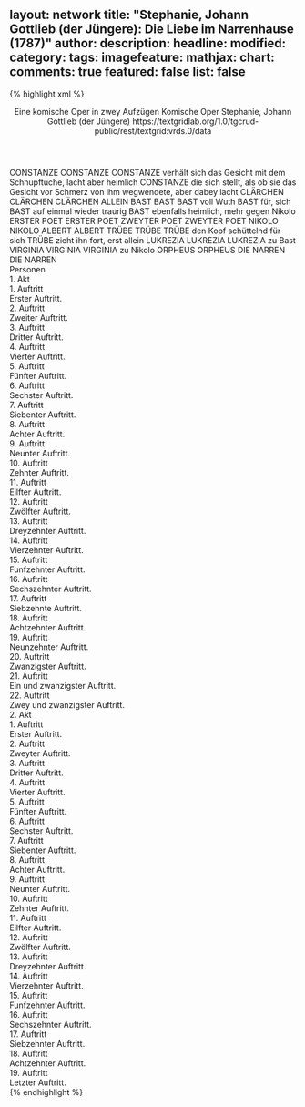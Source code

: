 layout: network
title: "Stephanie, Johann Gottlieb (der Jüngere): Die Liebe im Narrenhause (1787)"
author:
description:
headline:
modified:
category:
tags:
imagefeature:
mathjax:
chart:
comments: true
featured: false
list: false
---
{% highlight xml %}
<?xml-model href="https://raw.githubusercontent.com/DLiNa/project/master/rules/lina.rnc"?><?xml-model href="https://raw.githubusercontent.com/DLiNa/project/master/rules/lina.sch"?>
<play xmlns="http://lina.digital">
  <header>
    <title>Die Liebe im Narrenhause</title>
    <subtitle>Eine komische Oper in zwey Aufzügen</subtitle>
    <genretitle>Komische Oper</genretitle>
    <author>Stephanie, Johann Gottlieb (der Jüngere)</author>
    <date type="print"/>
    <date type="premiere" when="1787"/>
    <date type="written"/>
    <source>https://textgridlab.org/1.0/tgcrud-public/rest/textgrid:vrds.0/data</source>
  </header>
  <personae>
    <character>
      <name>CONSTANZE</name>
      <alias xml:id="constanze">
        <name>CONSTANZE</name>
      </alias>
      <alias xml:id="constanze_verhält_sich_das_gesicht_mit_dem_schnupftuche_lacht_aber_heimlich">
        <name>CONSTANZE verhält sich das Gesicht mit dem Schnupftuche, lacht aber heimlich</name>
      </alias>
      <alias xml:id="constanze_die_sich_stellt_als_ob_sie_das_gesicht_vor_schmerz_von_ihm_wegwendete_aber_dabey_lacht">
        <name>CONSTANZE die sich stellt, als ob sie das Gesicht vor Schmerz von ihm wegwendete, aber dabey lacht</name>
      </alias>
    </character>
    <character>
      <name>CLÄRCHEN</name>
      <alias xml:id="clärchen">
        <name>CLÄRCHEN</name>
      </alias>
      <alias xml:id="clärchen_allein">
        <name>CLÄRCHEN ALLEIN</name>
      </alias>
    </character>
    <character>
      <name>BAST</name>
      <alias xml:id="bast">
        <name>BAST</name>
      </alias>
      <alias xml:id="bast_voll_wuth">
        <name>BAST voll Wuth</name>
      </alias>
      <alias xml:id="bast_für_sich">
        <name>BAST für, sich</name>
      </alias>
      <alias xml:id="bast_auf_einmal_wieder_traurig">
        <name>BAST auf einmal wieder traurig</name>
      </alias>
      <alias xml:id="bast_ebenfalls_heimlich_mehr_gegen_nikolo">
        <name>BAST ebenfalls heimlich, mehr gegen Nikolo</name>
      </alias>
    </character>
    <character>
      <name>ERSTER POET</name>
      <alias xml:id="erster_poet">
        <name>ERSTER POET</name>
      </alias>
    </character>
    <character>
      <name>ZWEYTER POET</name>
      <alias xml:id="zweyter_poet">
        <name>ZWEYTER POET</name>
      </alias>
    </character>
    <character>
      <name>NIKOLO</name>
      <alias xml:id="nikolo">
        <name>NIKOLO</name>
      </alias>
    </character>
    <character>
      <name>ALBERT</name>
      <alias xml:id="albert">
        <name>ALBERT</name>
      </alias>
    </character>
    <character>
      <name>TRÜBE</name>
      <alias xml:id="trübe">
        <name>TRÜBE</name>
      </alias>
      <alias xml:id="trübe_den_kopf_schüttelnd_für_sich">
        <name>TRÜBE den Kopf schüttelnd für sich</name>
      </alias>
      <alias xml:id="trübe_zieht_ihn_fort_erst_allein">
        <name>TRÜBE zieht ihn fort, erst allein</name>
      </alias>
    </character>
    <character>
      <name>LUKREZIA</name>
      <alias xml:id="lukrezia">
        <name>LUKREZIA</name>
      </alias>
      <alias xml:id="lukrezia_zu_bast">
        <name>LUKREZIA zu Bast</name>
      </alias>
    </character>
    <character>
      <name>VIRGINIA</name>
      <alias xml:id="virginia">
        <name>VIRGINIA</name>
      </alias>
      <alias xml:id="virginia_zu_nikolo">
        <name>VIRGINIA zu Nikolo</name>
      </alias>
    </character>
    <character>
      <name>ORPHEUS</name>
      <alias xml:id="orpheus">
        <name>ORPHEUS</name>
      </alias>
    </character>
    <character>
      <name>DIE NARREN</name>
      <alias xml:id="die_narren">
        <name>DIE NARREN</name>
      </alias>
    </character>
  </personae>
  <text>
    <div>
      <head>Personen</head>
    </div>
    <div>
      <head>1. Akt</head>
      <div>
        <head>1. Auftritt</head>
        <div>
          <head>Erster Auftritt.</head>
          <sp who="#constanze">
            <amount n="6" unit="speech_acts"/>
            <amount n="114" unit="words"/>
            <amount n="11" unit="lines"/>
            <amount n="628" unit="chars"/>
          </sp>
          <sp who="#clärchen">
            <amount n="7" unit="speech_acts"/>
            <amount n="163" unit="words"/>
            <amount n="9" unit="lines"/>
            <amount n="933" unit="chars"/>
          </sp>
          <sp who="#clärchen #constanze">
            <amount n="1" unit="speech_acts"/>
            <amount n="23" unit="words"/>
            <amount n="3" unit="lines"/>
            <amount n="147" unit="chars"/>
          </sp>
          <sp who="#bast">
            <amount n="7" unit="speech_acts"/>
            <amount n="172" unit="words"/>
            <amount n="8" unit="lines"/>
            <amount n="928" unit="chars"/>
          </sp>
          <sp who="#bast_für_sich">
            <amount n="1" unit="speech_acts"/>
            <amount n="26" unit="words"/>
            <amount n="3" unit="lines"/>
            <amount n="138" unit="chars"/>
          </sp>
        </div>
      </div>
      <div>
        <head>2. Auftritt</head>
        <div>
          <head>Zweiter Auftritt.</head>
          <sp who="#erster_poet">
            <amount n="10" unit="speech_acts"/>
            <amount n="281" unit="words"/>
            <amount n="16" unit="lines"/>
            <amount n="1598" unit="chars"/>
          </sp>
          <sp who="#bast">
            <amount n="8" unit="speech_acts"/>
            <amount n="74" unit="words"/>
            <amount n="12" unit="lines"/>
            <amount n="380" unit="chars"/>
          </sp>
          <sp who="#constanze">
            <amount n="2" unit="speech_acts"/>
            <amount n="8" unit="words"/>
            <amount n="1" unit="lines"/>
            <amount n="48" unit="chars"/>
          </sp>
          <sp who="#zweyter_poet">
            <amount n="9" unit="speech_acts"/>
            <amount n="365" unit="words"/>
            <amount n="13" unit="lines"/>
            <amount n="2151" unit="chars"/>
          </sp>
          <sp who="#clärchen #constanze">
            <amount n="3" unit="speech_acts"/>
            <amount n="14" unit="words"/>
            <amount n="3" unit="lines"/>
            <amount n="69" unit="chars"/>
          </sp>
          <sp who="#constanze #clärchen">
            <amount n="3" unit="speech_acts"/>
            <amount n="33" unit="words"/>
            <amount n="6" unit="lines"/>
            <amount n="183" unit="chars"/>
          </sp>
        </div>
      </div>
      <div>
        <head>3. Auftritt</head>
        <div>
          <head>Dritter Auftritt.</head>
          <sp who="#constanze">
            <amount n="6" unit="speech_acts"/>
            <amount n="165" unit="words"/>
            <amount n="20" unit="lines"/>
            <amount n="865" unit="chars"/>
          </sp>
          <sp who="#clärchen">
            <amount n="5" unit="speech_acts"/>
            <amount n="247" unit="words"/>
            <amount n="1385" unit="chars"/>
          </sp>
        </div>
      </div>
      <div>
        <head>4. Auftritt</head>
        <div>
          <head>Vierter Auftritt.</head>
          <sp who="#clärchen_allein">
            <amount n="1" unit="speech_acts"/>
            <amount n="197" unit="words"/>
            <amount n="1073" unit="chars"/>
          </sp>
        </div>
      </div>
      <div>
        <head>5. Auftritt</head>
        <div>
          <head>Fünfter Auftritt.</head>
          <sp who="#nikolo">
            <amount n="8" unit="speech_acts"/>
            <amount n="365" unit="words"/>
            <amount n="4" unit="lines"/>
            <amount n="1898" unit="chars"/>
          </sp>
          <sp who="#clärchen">
            <amount n="7" unit="speech_acts"/>
            <amount n="89" unit="words"/>
            <amount n="5" unit="lines"/>
            <amount n="427" unit="chars"/>
          </sp>
        </div>
      </div>
      <div>
        <head>6. Auftritt</head>
        <div>
          <head>Sechster Auftritt.</head>
          <sp who="#albert">
            <amount n="7" unit="speech_acts"/>
            <amount n="89" unit="words"/>
            <amount n="5" unit="lines"/>
            <amount n="444" unit="chars"/>
          </sp>
          <sp who="#clärchen">
            <amount n="6" unit="speech_acts"/>
            <amount n="163" unit="words"/>
            <amount n="2" unit="lines"/>
            <amount n="897" unit="chars"/>
          </sp>
        </div>
      </div>
      <div>
        <head>7. Auftritt</head>
        <div>
          <head>Siebenter Auftritt.</head>
          <sp who="#clärchen">
            <amount n="7" unit="speech_acts"/>
            <amount n="106" unit="words"/>
            <amount n="4" unit="lines"/>
            <amount n="571" unit="chars"/>
          </sp>
          <sp who="#nikolo">
            <amount n="6" unit="speech_acts"/>
            <amount n="85" unit="words"/>
            <amount n="5" unit="lines"/>
            <amount n="466" unit="chars"/>
          </sp>
        </div>
      </div>
      <div>
        <head>8. Auftritt</head>
        <div>
          <head>Achter Auftritt.</head>
          <sp who="#bast">
            <amount n="14" unit="speech_acts"/>
            <amount n="179" unit="words"/>
            <amount n="15" unit="lines"/>
            <amount n="950" unit="chars"/>
          </sp>
          <sp who="#trübe">
            <amount n="14" unit="speech_acts"/>
            <amount n="237" unit="words"/>
            <amount n="21" unit="lines"/>
            <amount n="1252" unit="chars"/>
          </sp>
          <sp who="#clärchen">
            <amount n="1" unit="speech_acts"/>
            <amount n="10" unit="words"/>
            <amount n="1" unit="lines"/>
            <amount n="56" unit="chars"/>
          </sp>
          <sp who="#nikolo">
            <amount n="1" unit="speech_acts"/>
            <amount n="30" unit="words"/>
            <amount n="170" unit="chars"/>
          </sp>
          <sp who="#trübe #bast">
            <amount n="1" unit="speech_acts"/>
            <amount n="14" unit="words"/>
            <amount n="3" unit="lines"/>
            <amount n="88" unit="chars"/>
          </sp>
          <sp who="#bast #trübe">
            <amount n="1" unit="speech_acts"/>
            <amount n="28" unit="words"/>
            <amount n="6" unit="lines"/>
            <amount n="141" unit="chars"/>
          </sp>
          <sp who="#bast_auf_einmal_wieder_traurig">
            <amount n="1" unit="speech_acts"/>
            <amount n="13" unit="words"/>
            <amount n="2" unit="lines"/>
            <amount n="65" unit="chars"/>
          </sp>
        </div>
      </div>
      <div>
        <head>9. Auftritt</head>
        <div>
          <head>Neunter Auftritt.</head>
          <sp who="#constanze">
            <amount n="12" unit="speech_acts"/>
            <amount n="363" unit="words"/>
            <amount n="12" unit="lines"/>
            <amount n="1946" unit="chars"/>
          </sp>
          <sp who="#trübe">
            <amount n="6" unit="speech_acts"/>
            <amount n="128" unit="words"/>
            <amount n="3" unit="lines"/>
            <amount n="709" unit="chars"/>
          </sp>
          <sp who="#bast">
            <amount n="10" unit="speech_acts"/>
            <amount n="211" unit="words"/>
            <amount n="6" unit="lines"/>
            <amount n="1097" unit="chars"/>
          </sp>
        </div>
      </div>
      <div>
        <head>10. Auftritt</head>
        <div>
          <head>Zehnter Auftritt.</head>
          <sp who="#bast">
            <amount n="3" unit="speech_acts"/>
            <amount n="119" unit="words"/>
            <amount n="1" unit="lines"/>
            <amount n="630" unit="chars"/>
          </sp>
          <sp who="#trübe">
            <amount n="3" unit="speech_acts"/>
            <amount n="17" unit="words"/>
            <amount n="3" unit="lines"/>
            <amount n="75" unit="chars"/>
          </sp>
        </div>
      </div>
      <div>
        <head>11. Auftritt</head>
        <div>
          <head>Eilfter Auftritt.</head>
          <sp who="#nikolo">
            <amount n="2" unit="speech_acts"/>
            <amount n="27" unit="words"/>
            <amount n="1" unit="lines"/>
            <amount n="144" unit="chars"/>
          </sp>
          <sp who="#bast">
            <amount n="6" unit="speech_acts"/>
            <amount n="213" unit="words"/>
            <amount n="3" unit="lines"/>
            <amount n="1176" unit="chars"/>
          </sp>
          <sp who="#trübe">
            <amount n="4" unit="speech_acts"/>
            <amount n="58" unit="words"/>
            <amount n="3" unit="lines"/>
            <amount n="315" unit="chars"/>
          </sp>
          <sp who="#constanze">
            <amount n="2" unit="speech_acts"/>
            <amount n="13" unit="words"/>
            <amount n="2" unit="lines"/>
            <amount n="63" unit="chars"/>
          </sp>
          <sp who="#lukrezia">
            <amount n="1" unit="speech_acts"/>
            <amount n="118" unit="words"/>
            <amount n="20" unit="lines"/>
            <amount n="626" unit="chars"/>
          </sp>
        </div>
      </div>
      <div>
        <head>12. Auftritt</head>
        <div>
          <head>Zwölfter Auftritt.</head>
          <sp who="#trübe">
            <amount n="2" unit="speech_acts"/>
            <amount n="22" unit="words"/>
            <amount n="2" unit="lines"/>
            <amount n="121" unit="chars"/>
          </sp>
          <sp who="#bast">
            <amount n="4" unit="speech_acts"/>
            <amount n="112" unit="words"/>
            <amount n="2" unit="lines"/>
            <amount n="611" unit="chars"/>
          </sp>
          <sp who="#constanze">
            <amount n="3" unit="speech_acts"/>
            <amount n="15" unit="words"/>
            <amount n="3" unit="lines"/>
            <amount n="75" unit="chars"/>
          </sp>
        </div>
      </div>
      <div>
        <head>13. Auftritt</head>
        <div>
          <head>Dreyzehnter Auftritt.</head>
          <sp who="#albert">
            <amount n="8" unit="speech_acts"/>
            <amount n="92" unit="words"/>
            <amount n="20" unit="lines"/>
            <amount n="537" unit="chars"/>
          </sp>
          <sp who="#lukrezia">
            <amount n="1" unit="speech_acts"/>
            <amount n="19" unit="words"/>
            <amount n="5" unit="lines"/>
            <amount n="120" unit="chars"/>
          </sp>
          <sp who="#albert #virginia #constanze #trübe #bast #nikolo">
            <amount n="3" unit="speech_acts"/>
            <amount n="21" unit="words"/>
            <amount n="5" unit="lines"/>
            <amount n="101" unit="chars"/>
          </sp>
          <sp who="#virginia">
            <amount n="1" unit="speech_acts"/>
            <amount n="22" unit="words"/>
            <amount n="3" unit="lines"/>
            <amount n="115" unit="chars"/>
          </sp>
          <sp who="#lukrezia #virginia">
            <amount n="5" unit="speech_acts"/>
            <amount n="59" unit="words"/>
            <amount n="12" unit="lines"/>
            <amount n="331" unit="chars"/>
          </sp>
          <sp who="#albert #constanze">
            <amount n="1" unit="speech_acts"/>
            <amount n="16" unit="words"/>
            <amount n="3" unit="lines"/>
            <amount n="96" unit="chars"/>
          </sp>
          <sp who="#constanze">
            <amount n="2" unit="speech_acts"/>
            <amount n="26" unit="words"/>
            <amount n="5" unit="lines"/>
            <amount n="150" unit="chars"/>
          </sp>
          <sp who="#trübe #bast">
            <amount n="2" unit="speech_acts"/>
            <amount n="19" unit="words"/>
            <amount n="4" unit="lines"/>
            <amount n="100" unit="chars"/>
          </sp>
          <sp who="#lukrezia #virginia">
            <amount n="1" unit="speech_acts"/>
            <amount n="5" unit="words"/>
            <amount n="1" unit="lines"/>
            <amount n="25" unit="chars"/>
          </sp>
          <sp who="#albert #constanze">
            <amount n="1" unit="speech_acts"/>
            <amount n="16" unit="words"/>
            <amount n="3" unit="lines"/>
            <amount n="79" unit="chars"/>
          </sp>
          <sp who="#lukrezia #virginia">
            <amount n="1" unit="speech_acts"/>
            <amount n="16" unit="words"/>
            <amount n="3" unit="lines"/>
            <amount n="93" unit="chars"/>
          </sp>
          <sp who="#bast #nikolo">
            <amount n="1" unit="speech_acts"/>
            <amount n="5" unit="words"/>
            <amount n="1" unit="lines"/>
            <amount n="28" unit="chars"/>
          </sp>
        </div>
      </div>
      <div>
        <head>14. Auftritt</head>
        <div>
          <head>Vierzehnter Auftritt.</head>
          <sp who="#albert">
            <amount n="3" unit="speech_acts"/>
            <amount n="13" unit="words"/>
            <amount n="3" unit="lines"/>
            <amount n="68" unit="chars"/>
          </sp>
          <sp who="#constanze">
            <amount n="3" unit="speech_acts"/>
            <amount n="33" unit="words"/>
            <amount n="2" unit="lines"/>
            <amount n="193" unit="chars"/>
          </sp>
        </div>
      </div>
      <div>
        <head>15. Auftritt</head>
        <div>
          <head>Funfzehnter Auftritt.</head>
          <sp who="#clärchen">
            <amount n="3" unit="speech_acts"/>
            <amount n="58" unit="words"/>
            <amount n="1" unit="lines"/>
            <amount n="337" unit="chars"/>
          </sp>
          <sp who="#albert">
            <amount n="2" unit="speech_acts"/>
            <amount n="12" unit="words"/>
            <amount n="2" unit="lines"/>
            <amount n="54" unit="chars"/>
          </sp>
        </div>
      </div>
      <div>
        <head>16. Auftritt</head>
        <div>
          <head>Sechszehnter Auftritt.</head>
          <sp who="#clärchen">
            <amount n="6" unit="speech_acts"/>
            <amount n="71" unit="words"/>
            <amount n="5" unit="lines"/>
            <amount n="392" unit="chars"/>
          </sp>
          <sp who="#orpheus">
            <amount n="7" unit="speech_acts"/>
            <amount n="297" unit="words"/>
            <amount n="7" unit="lines"/>
            <amount n="1614" unit="chars"/>
          </sp>
        </div>
      </div>
      <div>
        <head>17. Auftritt</head>
        <div>
          <head>Siebzehnte Auftritt.</head>
          <sp who="#clärchen">
            <amount n="3" unit="speech_acts"/>
            <amount n="88" unit="words"/>
            <amount n="1" unit="lines"/>
            <amount n="506" unit="chars"/>
          </sp>
          <sp who="#constanze">
            <amount n="1" unit="speech_acts"/>
            <amount n="9" unit="words"/>
            <amount n="1" unit="lines"/>
            <amount n="41" unit="chars"/>
          </sp>
          <sp who="#albert">
            <amount n="2" unit="speech_acts"/>
            <amount n="124" unit="words"/>
            <amount n="7" unit="lines"/>
            <amount n="674" unit="chars"/>
          </sp>
          <sp who="#clärchen #constanze">
            <amount n="1" unit="speech_acts"/>
            <amount n="20" unit="words"/>
            <amount n="4" unit="lines"/>
            <amount n="120" unit="chars"/>
          </sp>
        </div>
      </div>
      <div>
        <head>18. Auftritt</head>
        <div>
          <head>Achtzehnter Auftritt.</head>
          <sp who="#bast">
            <amount n="6" unit="speech_acts"/>
            <amount n="79" unit="words"/>
            <amount n="13" unit="lines"/>
            <amount n="408" unit="chars"/>
          </sp>
          <sp who="#constanze">
            <amount n="2" unit="speech_acts"/>
            <amount n="13" unit="words"/>
            <amount n="2" unit="lines"/>
            <amount n="64" unit="chars"/>
          </sp>
          <sp who="#constanze #clärchen">
            <amount n="4" unit="speech_acts"/>
            <amount n="37" unit="words"/>
            <amount n="8" unit="lines"/>
            <amount n="207" unit="chars"/>
          </sp>
          <sp who="#albert">
            <amount n="5" unit="speech_acts"/>
            <amount n="74" unit="words"/>
            <amount n="14" unit="lines"/>
            <amount n="403" unit="chars"/>
          </sp>
          <sp who="#clärchen #constanze">
            <amount n="1" unit="speech_acts"/>
            <amount n="9" unit="words"/>
            <amount n="1" unit="lines"/>
            <amount n="46" unit="chars"/>
          </sp>
          <sp who="#bast_ebenfalls_heimlich_mehr_gegen_nikolo">
            <amount n="1" unit="speech_acts"/>
            <amount n="13" unit="words"/>
            <amount n="2" unit="lines"/>
            <amount n="70" unit="chars"/>
          </sp>
          <sp who="#nikolo">
            <amount n="4" unit="speech_acts"/>
            <amount n="36" unit="words"/>
            <amount n="7" unit="lines"/>
            <amount n="186" unit="chars"/>
          </sp>
          <sp who="#constanze #clärchen #albert">
            <amount n="1" unit="speech_acts"/>
            <amount n="2" unit="words"/>
            <amount n="1" unit="lines"/>
            <amount n="9" unit="chars"/>
          </sp>
          <sp who="#bast #nikolo">
            <amount n="1" unit="speech_acts"/>
            <amount n="22" unit="words"/>
            <amount n="3" unit="lines"/>
            <amount n="105" unit="chars"/>
          </sp>
        </div>
      </div>
      <div>
        <head>19. Auftritt</head>
        <div>
          <head>Neunzehnter Auftritt.</head>
          <sp who="#trübe">
            <amount n="3" unit="speech_acts"/>
            <amount n="26" unit="words"/>
            <amount n="5" unit="lines"/>
            <amount n="129" unit="chars"/>
          </sp>
          <sp who="#bast">
            <amount n="3" unit="speech_acts"/>
            <amount n="18" unit="words"/>
            <amount n="4" unit="lines"/>
            <amount n="98" unit="chars"/>
          </sp>
          <sp who="#constanze">
            <amount n="3" unit="speech_acts"/>
            <amount n="33" unit="words"/>
            <amount n="6" unit="lines"/>
            <amount n="163" unit="chars"/>
          </sp>
          <sp who="#bast #trübe">
            <amount n="1" unit="speech_acts"/>
            <amount n="22" unit="words"/>
            <amount n="4" unit="lines"/>
            <amount n="117" unit="chars"/>
          </sp>
          <sp who="#constanze #clärchen">
            <amount n="2" unit="speech_acts"/>
            <amount n="39" unit="words"/>
            <amount n="6" unit="lines"/>
            <amount n="196" unit="chars"/>
          </sp>
          <sp who="#constanze_verhält_sich_das_gesicht_mit_dem_schnupftuche_lacht_aber_heimlich">
            <amount n="1" unit="speech_acts"/>
            <amount n="10" unit="words"/>
            <amount n="2" unit="lines"/>
            <amount n="56" unit="chars"/>
          </sp>
          <sp who="#clärchen">
            <amount n="4" unit="speech_acts"/>
            <amount n="74" unit="words"/>
            <amount n="14" unit="lines"/>
            <amount n="381" unit="chars"/>
          </sp>
          <sp who="#trübe_zieht_ihn_fort_erst_allein">
            <amount n="1" unit="speech_acts"/>
            <amount n="6" unit="words"/>
            <amount n="1" unit="lines"/>
            <amount n="28" unit="chars"/>
          </sp>
          <sp who="#constanze_die_sich_stellt_als_ob_sie_das_gesicht_vor_schmerz_von_ihm_wegwendete_aber_dabey_lacht">
            <amount n="1" unit="speech_acts"/>
            <amount n="4" unit="words"/>
            <amount n="1" unit="lines"/>
            <amount n="13" unit="chars"/>
          </sp>
          <sp who="#clärchen #constanze">
            <amount n="1" unit="speech_acts"/>
            <amount n="20" unit="words"/>
            <amount n="3" unit="lines"/>
            <amount n="89" unit="chars"/>
          </sp>
        </div>
      </div>
      <div>
        <head>20. Auftritt</head>
        <div>
          <head>Zwanzigster Auftritt.</head>
          <sp who="#erster_poet">
            <amount n="1" unit="speech_acts"/>
            <amount n="15" unit="words"/>
            <amount n="3" unit="lines"/>
            <amount n="68" unit="chars"/>
          </sp>
          <sp who="#clärchen">
            <amount n="8" unit="speech_acts"/>
            <amount n="86" unit="words"/>
            <amount n="17" unit="lines"/>
            <amount n="430" unit="chars"/>
          </sp>
          <sp who="#zweyter_poet">
            <amount n="1" unit="speech_acts"/>
            <amount n="14" unit="words"/>
            <amount n="3" unit="lines"/>
            <amount n="77" unit="chars"/>
          </sp>
          <sp who="#erster_poet #zweyter_poet">
            <amount n="1" unit="speech_acts"/>
            <amount n="15" unit="words"/>
            <amount n="3" unit="lines"/>
            <amount n="73" unit="chars"/>
          </sp>
          <sp who="#lukrezia #virginia">
            <amount n="1" unit="speech_acts"/>
            <amount n="13" unit="words"/>
            <amount n="3" unit="lines"/>
            <amount n="74" unit="chars"/>
          </sp>
          <sp who="#erster_poet #zweyter_poet">
            <amount n="1" unit="speech_acts"/>
            <amount n="9" unit="words"/>
            <amount n="2" unit="lines"/>
            <amount n="50" unit="chars"/>
          </sp>
          <sp who="#virginia #lukrezia">
            <amount n="3" unit="speech_acts"/>
            <amount n="24" unit="words"/>
            <amount n="5" unit="lines"/>
            <amount n="120" unit="chars"/>
          </sp>
          <sp who="#orpheus">
            <amount n="4" unit="speech_acts"/>
            <amount n="48" unit="words"/>
            <amount n="7" unit="lines"/>
            <amount n="251" unit="chars"/>
          </sp>
          <sp who="#erster_poet #zweyter_poet">
            <amount n="1" unit="speech_acts"/>
            <amount n="28" unit="words"/>
            <amount n="4" unit="lines"/>
            <amount n="156" unit="chars"/>
          </sp>
          <sp who="#erster_poet #zweyter_poet">
            <amount n="3" unit="speech_acts"/>
            <amount n="43" unit="words"/>
            <amount n="8" unit="lines"/>
            <amount n="230" unit="chars"/>
          </sp>
          <sp who="#erster_poet #zweyter_poet #lukrezia #virginia #orpheus #clärchen">
            <amount n="1" unit="speech_acts"/>
            <amount n="6" unit="words"/>
            <amount n="1" unit="lines"/>
            <amount n="26" unit="chars"/>
          </sp>
        </div>
      </div>
      <div>
        <head>21. Auftritt</head>
        <div>
          <head>Ein und zwanzigster Auftritt.</head>
          <sp who="#bast #trübe">
            <amount n="4" unit="speech_acts"/>
            <amount n="56" unit="words"/>
            <amount n="8" unit="lines"/>
            <amount n="270" unit="chars"/>
          </sp>
          <sp who="#die_narren">
            <amount n="1" unit="speech_acts"/>
            <amount n="13" unit="words"/>
            <amount n="2" unit="lines"/>
            <amount n="60" unit="chars"/>
          </sp>
          <sp who="#erster_poet #zweyter_poet">
            <amount n="1" unit="speech_acts"/>
            <amount n="4" unit="words"/>
            <amount n="1" unit="lines"/>
            <amount n="28" unit="chars"/>
          </sp>
          <sp who="#orpheus">
            <amount n="1" unit="speech_acts"/>
            <amount n="4" unit="words"/>
            <amount n="1" unit="lines"/>
            <amount n="24" unit="chars"/>
          </sp>
          <sp who="#virginia #lukrezia">
            <amount n="1" unit="speech_acts"/>
            <amount n="4" unit="words"/>
            <amount n="1" unit="lines"/>
            <amount n="22" unit="chars"/>
          </sp>
          <sp who="#bast #trübe #die_narren #erster_poet #zweyter_poet #orpheus #virginia #lukrezia">
            <amount n="1" unit="speech_acts"/>
            <amount n="17" unit="words"/>
            <amount n="3" unit="lines"/>
            <amount n="97" unit="chars"/>
          </sp>
        </div>
      </div>
      <div>
        <head>22. Auftritt</head>
        <div>
          <head>Zwey und zwanzigster Auftritt.</head>
          <sp who="#nikolo">
            <amount n="5" unit="speech_acts"/>
            <amount n="80" unit="words"/>
            <amount n="14" unit="lines"/>
            <amount n="420" unit="chars"/>
          </sp>
          <sp who="#clärchen">
            <amount n="1" unit="speech_acts"/>
            <amount n="7" unit="words"/>
            <amount n="1" unit="lines"/>
            <amount n="30" unit="chars"/>
          </sp>
          <sp who="#albert #constanze">
            <amount n="1" unit="speech_acts"/>
            <amount n="14" unit="words"/>
            <amount n="2" unit="lines"/>
            <amount n="66" unit="chars"/>
          </sp>
          <sp who="#bast #trübe">
            <amount n="1" unit="speech_acts"/>
            <amount n="31" unit="words"/>
            <amount n="5" unit="lines"/>
            <amount n="159" unit="chars"/>
          </sp>
          <sp who="#erster_poet #zweyter_poet #orpheus #virginia #lukrezia">
            <amount n="2" unit="speech_acts"/>
            <amount n="30" unit="words"/>
            <amount n="6" unit="lines"/>
            <amount n="170" unit="chars"/>
          </sp>
          <sp who="#constanze">
            <amount n="5" unit="speech_acts"/>
            <amount n="42" unit="words"/>
            <amount n="8" unit="lines"/>
            <amount n="222" unit="chars"/>
          </sp>
          <sp who="#bast">
            <amount n="6" unit="speech_acts"/>
            <amount n="83" unit="words"/>
            <amount n="16" unit="lines"/>
            <amount n="408" unit="chars"/>
          </sp>
          <sp who="#erster_poet #zweyter_poet #orpheus #virginia #lukrezia #bast #nikolo #clärchen #albert #constanze #die_narren #trübe">
            <amount n="1" unit="speech_acts"/>
            <amount n="30" unit="words"/>
            <amount n="5" unit="lines"/>
            <amount n="145" unit="chars"/>
          </sp>
          <sp who="#albert">
            <amount n="1" unit="speech_acts"/>
            <amount n="14" unit="words"/>
            <amount n="3" unit="lines"/>
            <amount n="75" unit="chars"/>
          </sp>
          <sp who="#die_narren">
            <amount n="1" unit="speech_acts"/>
            <amount n="6" unit="words"/>
            <amount n="1" unit="lines"/>
            <amount n="23" unit="chars"/>
          </sp>
          <sp who="#trübe #clärchen">
            <amount n="1" unit="speech_acts"/>
            <amount n="18" unit="words"/>
            <amount n="3" unit="lines"/>
            <amount n="92" unit="chars"/>
          </sp>
        </div>
      </div>
    </div>
    <div>
      <head>2. Akt</head>
      <div>
        <head>1. Auftritt</head>
        <div>
          <head>Erster Auftritt.</head>
          <sp who="#albert #constanze #clärchen">
            <amount n="2" unit="speech_acts"/>
            <amount n="42" unit="words"/>
            <amount n="7" unit="lines"/>
            <amount n="232" unit="chars"/>
          </sp>
          <sp who="#albert">
            <amount n="4" unit="speech_acts"/>
            <amount n="65" unit="words"/>
            <amount n="10" unit="lines"/>
            <amount n="337" unit="chars"/>
          </sp>
          <sp who="#constanze">
            <amount n="4" unit="speech_acts"/>
            <amount n="69" unit="words"/>
            <amount n="4" unit="lines"/>
            <amount n="359" unit="chars"/>
          </sp>
          <sp who="#albert #constanze">
            <amount n="1" unit="speech_acts"/>
            <amount n="7" unit="words"/>
            <amount n="1" unit="lines"/>
            <amount n="31" unit="chars"/>
          </sp>
          <sp who="#clärchen">
            <amount n="7" unit="speech_acts"/>
            <amount n="174" unit="words"/>
            <amount n="5" unit="lines"/>
            <amount n="966" unit="chars"/>
          </sp>
        </div>
      </div>
      <div>
        <head>2. Auftritt</head>
        <div>
          <head>Zweyter Auftritt.</head>
          <sp who="#clärchen">
            <amount n="4" unit="speech_acts"/>
            <amount n="77" unit="words"/>
            <amount n="1" unit="lines"/>
            <amount n="442" unit="chars"/>
          </sp>
          <sp who="#nikolo">
            <amount n="4" unit="speech_acts"/>
            <amount n="107" unit="words"/>
            <amount n="1" unit="lines"/>
            <amount n="582" unit="chars"/>
          </sp>
          <sp who="#constanze">
            <amount n="1" unit="speech_acts"/>
            <amount n="5" unit="words"/>
            <amount n="1" unit="lines"/>
            <amount n="31" unit="chars"/>
          </sp>
          <sp who="#albert">
            <amount n="3" unit="speech_acts"/>
            <amount n="50" unit="words"/>
            <amount n="10" unit="lines"/>
            <amount n="269" unit="chars"/>
          </sp>
        </div>
      </div>
      <div>
        <head>3. Auftritt</head>
        <div>
          <head>Dritter Auftritt.</head>
          <sp who="#constanze">
            <amount n="7" unit="speech_acts"/>
            <amount n="112" unit="words"/>
            <amount n="15" unit="lines"/>
            <amount n="564" unit="chars"/>
          </sp>
          <sp who="#clärchen">
            <amount n="6" unit="speech_acts"/>
            <amount n="131" unit="words"/>
            <amount n="4" unit="lines"/>
            <amount n="682" unit="chars"/>
          </sp>
        </div>
      </div>
      <div>
        <head>4. Auftritt</head>
        <div>
          <head>Vierter Auftritt.</head>
          <sp who="#clärchen">
            <amount n="7" unit="speech_acts"/>
            <amount n="124" unit="words"/>
            <amount n="5" unit="lines"/>
            <amount n="635" unit="chars"/>
          </sp>
          <sp who="#nikolo">
            <amount n="7" unit="speech_acts"/>
            <amount n="207" unit="words"/>
            <amount n="2" unit="lines"/>
            <amount n="1086" unit="chars"/>
          </sp>
        </div>
      </div>
      <div>
        <head>5. Auftritt</head>
        <div>
          <head>Fünfter Auftritt.</head>
          <sp who="#trübe">
            <amount n="3" unit="speech_acts"/>
            <amount n="69" unit="words"/>
            <amount n="1" unit="lines"/>
            <amount n="369" unit="chars"/>
          </sp>
          <sp who="#clärchen">
            <amount n="3" unit="speech_acts"/>
            <amount n="62" unit="words"/>
            <amount n="2" unit="lines"/>
            <amount n="330" unit="chars"/>
          </sp>
          <sp who="#nikolo">
            <amount n="4" unit="speech_acts"/>
            <amount n="52" unit="words"/>
            <amount n="3" unit="lines"/>
            <amount n="281" unit="chars"/>
          </sp>
        </div>
      </div>
      <div>
        <head>6. Auftritt</head>
        <div>
          <head>Sechster Auftritt.</head>
          <sp who="#clärchen">
            <amount n="4" unit="speech_acts"/>
            <amount n="76" unit="words"/>
            <amount n="2" unit="lines"/>
            <amount n="432" unit="chars"/>
          </sp>
          <sp who="#trübe">
            <amount n="6" unit="speech_acts"/>
            <amount n="66" unit="words"/>
            <amount n="5" unit="lines"/>
            <amount n="375" unit="chars"/>
          </sp>
          <sp who="#erster_poet">
            <amount n="5" unit="speech_acts"/>
            <amount n="142" unit="words"/>
            <amount n="1" unit="lines"/>
            <amount n="851" unit="chars"/>
          </sp>
          <sp who="#zweyter_poet">
            <amount n="5" unit="speech_acts"/>
            <amount n="126" unit="words"/>
            <amount n="3" unit="lines"/>
            <amount n="721" unit="chars"/>
          </sp>
          <sp who="#virginia">
            <amount n="2" unit="speech_acts"/>
            <amount n="48" unit="words"/>
            <amount n="1" unit="lines"/>
            <amount n="253" unit="chars"/>
          </sp>
          <sp who="#lukrezia">
            <amount n="1" unit="speech_acts"/>
            <amount n="16" unit="words"/>
            <amount n="1" unit="lines"/>
            <amount n="95" unit="chars"/>
          </sp>
          <sp who="#orpheus">
            <amount n="1" unit="speech_acts"/>
            <amount n="12" unit="words"/>
            <amount n="1" unit="lines"/>
            <amount n="73" unit="chars"/>
          </sp>
        </div>
      </div>
      <div>
        <head>7. Auftritt</head>
        <div>
          <head>Siebenter Auftritt.</head>
          <sp who="#albert">
            <amount n="2" unit="speech_acts"/>
            <amount n="36" unit="words"/>
            <amount n="6" unit="lines"/>
            <amount n="181" unit="chars"/>
          </sp>
          <sp who="#erster_poet #zweyter_poet">
            <amount n="2" unit="speech_acts"/>
            <amount n="45" unit="words"/>
            <amount n="6" unit="lines"/>
            <amount n="237" unit="chars"/>
          </sp>
          <sp who="#lukrezia">
            <amount n="2" unit="speech_acts"/>
            <amount n="55" unit="words"/>
            <amount n="5" unit="lines"/>
            <amount n="279" unit="chars"/>
          </sp>
          <sp who="#virginia">
            <amount n="2" unit="speech_acts"/>
            <amount n="40" unit="words"/>
            <amount n="6" unit="lines"/>
            <amount n="207" unit="chars"/>
          </sp>
          <sp who="#trübe">
            <amount n="2" unit="speech_acts"/>
            <amount n="42" unit="words"/>
            <amount n="6" unit="lines"/>
            <amount n="222" unit="chars"/>
          </sp>
          <sp who="#orpheus">
            <amount n="1" unit="speech_acts"/>
            <amount n="5" unit="words"/>
            <amount n="1" unit="lines"/>
            <amount n="27" unit="chars"/>
          </sp>
        </div>
      </div>
      <div>
        <head>8. Auftritt</head>
        <div>
          <head>Achter Auftritt.</head>
          <sp who="#clärchen">
            <amount n="20" unit="speech_acts"/>
            <amount n="275" unit="words"/>
            <amount n="23" unit="lines"/>
            <amount n="1420" unit="chars"/>
          </sp>
          <sp who="#trübe">
            <amount n="1" unit="speech_acts"/>
            <amount n="15" unit="words"/>
            <amount n="1" unit="lines"/>
            <amount n="88" unit="chars"/>
          </sp>
          <sp who="#orpheus">
            <amount n="18" unit="speech_acts"/>
            <amount n="228" unit="words"/>
            <amount n="22" unit="lines"/>
            <amount n="1123" unit="chars"/>
          </sp>
          <sp who="#lukrezia">
            <amount n="2" unit="speech_acts"/>
            <amount n="19" unit="words"/>
            <amount n="2" unit="lines"/>
            <amount n="104" unit="chars"/>
          </sp>
          <sp who="#virginia">
            <amount n="2" unit="speech_acts"/>
            <amount n="11" unit="words"/>
            <amount n="2" unit="lines"/>
            <amount n="66" unit="chars"/>
          </sp>
          <sp who="#erster_poet">
            <amount n="2" unit="speech_acts"/>
            <amount n="11" unit="words"/>
            <amount n="2" unit="lines"/>
            <amount n="60" unit="chars"/>
          </sp>
          <sp who="#zweyter_poet">
            <amount n="2" unit="speech_acts"/>
            <amount n="18" unit="words"/>
            <amount n="1" unit="lines"/>
            <amount n="119" unit="chars"/>
          </sp>
          <sp who="#orpheus #clärchen">
            <amount n="1" unit="speech_acts"/>
            <amount n="22" unit="words"/>
            <amount n="3" unit="lines"/>
            <amount n="108" unit="chars"/>
          </sp>
        </div>
      </div>
      <div>
        <head>9. Auftritt</head>
        <div>
          <head>Neunter Auftritt.</head>
          <sp who="#constanze">
            <amount n="7" unit="speech_acts"/>
            <amount n="83" unit="words"/>
            <amount n="6" unit="lines"/>
            <amount n="424" unit="chars"/>
          </sp>
          <sp who="#clärchen">
            <amount n="9" unit="speech_acts"/>
            <amount n="165" unit="words"/>
            <amount n="6" unit="lines"/>
            <amount n="894" unit="chars"/>
          </sp>
          <sp who="#orpheus">
            <amount n="3" unit="speech_acts"/>
            <amount n="67" unit="words"/>
            <amount n="2" unit="lines"/>
            <amount n="326" unit="chars"/>
          </sp>
          <sp who="#bast">
            <amount n="2" unit="speech_acts"/>
            <amount n="12" unit="words"/>
            <amount n="2" unit="lines"/>
            <amount n="56" unit="chars"/>
          </sp>
          <sp who="#albert">
            <amount n="1" unit="speech_acts"/>
            <amount n="1" unit="words"/>
            <amount n="1" unit="lines"/>
            <amount n="12" unit="chars"/>
          </sp>
        </div>
      </div>
      <div>
        <head>10. Auftritt</head>
        <div>
          <head>Zehnter Auftritt.</head>
          <sp who="#trübe">
            <amount n="8" unit="speech_acts"/>
            <amount n="89" unit="words"/>
            <amount n="7" unit="lines"/>
            <amount n="468" unit="chars"/>
          </sp>
          <sp who="#clärchen">
            <amount n="3" unit="speech_acts"/>
            <amount n="122" unit="words"/>
            <amount n="1" unit="lines"/>
            <amount n="614" unit="chars"/>
          </sp>
          <sp who="#bast">
            <amount n="8" unit="speech_acts"/>
            <amount n="396" unit="words"/>
            <amount n="16" unit="lines"/>
            <amount n="2120" unit="chars"/>
          </sp>
          <sp who="#constanze">
            <amount n="1" unit="speech_acts"/>
            <amount n="22" unit="words"/>
            <amount n="109" unit="chars"/>
          </sp>
        </div>
      </div>
      <div>
        <head>11. Auftritt</head>
        <div>
          <head>Eilfter Auftritt.</head>
          <sp who="#constanze">
            <amount n="6" unit="speech_acts"/>
            <amount n="51" unit="words"/>
            <amount n="5" unit="lines"/>
            <amount n="279" unit="chars"/>
          </sp>
          <sp who="#clärchen">
            <amount n="7" unit="speech_acts"/>
            <amount n="264" unit="words"/>
            <amount n="1" unit="lines"/>
            <amount n="1398" unit="chars"/>
          </sp>
        </div>
      </div>
      <div>
        <head>12. Auftritt</head>
        <div>
          <head>Zwölfter Auftritt.</head>
          <sp who="#clärchen">
            <amount n="5" unit="speech_acts"/>
            <amount n="239" unit="words"/>
            <amount n="2" unit="lines"/>
            <amount n="1257" unit="chars"/>
          </sp>
          <sp who="#trübe">
            <amount n="4" unit="speech_acts"/>
            <amount n="65" unit="words"/>
            <amount n="4" unit="lines"/>
            <amount n="337" unit="chars"/>
          </sp>
        </div>
      </div>
      <div>
        <head>13. Auftritt</head>
        <div>
          <head>Dreyzehnter Auftritt.</head>
          <sp who="#constanze">
            <amount n="4" unit="speech_acts"/>
            <amount n="46" unit="words"/>
            <amount n="6" unit="lines"/>
            <amount n="249" unit="chars"/>
          </sp>
          <sp who="#orpheus">
            <amount n="3" unit="speech_acts"/>
            <amount n="148" unit="words"/>
            <amount n="8" unit="lines"/>
            <amount n="787" unit="chars"/>
          </sp>
          <sp who="#clärchen">
            <amount n="5" unit="speech_acts"/>
            <amount n="153" unit="words"/>
            <amount n="21" unit="lines"/>
            <amount n="847" unit="chars"/>
          </sp>
          <sp who="#albert">
            <amount n="2" unit="speech_acts"/>
            <amount n="11" unit="words"/>
            <amount n="2" unit="lines"/>
            <amount n="59" unit="chars"/>
          </sp>
        </div>
      </div>
      <div>
        <head>14. Auftritt</head>
        <div>
          <head>Vierzehnter Auftritt.</head>
          <sp who="#nikolo">
            <amount n="7" unit="speech_acts"/>
            <amount n="74" unit="words"/>
            <amount n="14" unit="lines"/>
            <amount n="389" unit="chars"/>
          </sp>
          <sp who="#clärchen">
            <amount n="6" unit="speech_acts"/>
            <amount n="108" unit="words"/>
            <amount n="19" unit="lines"/>
            <amount n="590" unit="chars"/>
          </sp>
          <sp who="#clärchen #nikolo">
            <amount n="1" unit="speech_acts"/>
            <amount n="20" unit="words"/>
            <amount n="3" unit="lines"/>
            <amount n="102" unit="chars"/>
          </sp>
        </div>
      </div>
      <div>
        <head>15. Auftritt</head>
        <div>
          <head>Funfzehnter Auftritt.</head>
          <sp who="#trübe">
            <amount n="2" unit="speech_acts"/>
            <amount n="35" unit="words"/>
            <amount n="6" unit="lines"/>
            <amount n="164" unit="chars"/>
          </sp>
          <sp who="#albert #orpheus">
            <amount n="1" unit="speech_acts"/>
            <amount n="7" unit="words"/>
            <amount n="1" unit="lines"/>
            <amount n="31" unit="chars"/>
          </sp>
          <sp who="#constanze #clärchen">
            <amount n="1" unit="speech_acts"/>
            <amount n="5" unit="words"/>
            <amount n="1" unit="lines"/>
            <amount n="28" unit="chars"/>
          </sp>
          <sp who="#nikolo">
            <amount n="2" unit="speech_acts"/>
            <amount n="15" unit="words"/>
            <amount n="3" unit="lines"/>
            <amount n="84" unit="chars"/>
          </sp>
          <sp who="#albert #constanze">
            <amount n="1" unit="speech_acts"/>
            <amount n="5" unit="words"/>
            <amount n="1" unit="lines"/>
            <amount n="35" unit="chars"/>
          </sp>
          <sp who="#clärchen">
            <amount n="2" unit="speech_acts"/>
            <amount n="27" unit="words"/>
            <amount n="1" unit="lines"/>
            <amount n="168" unit="chars"/>
          </sp>
          <sp who="#orpheus #nikolo">
            <amount n="1" unit="speech_acts"/>
            <amount n="6" unit="words"/>
            <amount n="1" unit="lines"/>
            <amount n="32" unit="chars"/>
          </sp>
          <sp who="#albert">
            <amount n="1" unit="speech_acts"/>
            <amount n="21" unit="words"/>
            <amount n="4" unit="lines"/>
            <amount n="117" unit="chars"/>
          </sp>
        </div>
      </div>
      <div>
        <head>16. Auftritt</head>
        <div>
          <head>Sechszehnter Auftritt.</head>
          <sp who="#trübe">
            <amount n="6" unit="speech_acts"/>
            <amount n="63" unit="words"/>
            <amount n="5" unit="lines"/>
            <amount n="350" unit="chars"/>
          </sp>
          <sp who="#constanze">
            <amount n="6" unit="speech_acts"/>
            <amount n="182" unit="words"/>
            <amount n="16" unit="lines"/>
            <amount n="944" unit="chars"/>
          </sp>
          <sp who="#clärchen">
            <amount n="1" unit="speech_acts"/>
            <amount n="22" unit="words"/>
            <amount n="130" unit="chars"/>
          </sp>
        </div>
      </div>
      <div>
        <head>17. Auftritt</head>
        <div>
          <head>Siebzehnter Auftritt.</head>
          <sp who="#nikolo">
            <amount n="4" unit="speech_acts"/>
            <amount n="55" unit="words"/>
            <amount n="3" unit="lines"/>
            <amount n="272" unit="chars"/>
          </sp>
          <sp who="#clärchen">
            <amount n="3" unit="speech_acts"/>
            <amount n="36" unit="words"/>
            <amount n="2" unit="lines"/>
            <amount n="195" unit="chars"/>
          </sp>
          <sp who="#orpheus">
            <amount n="1" unit="speech_acts"/>
            <amount n="5" unit="words"/>
            <amount n="1" unit="lines"/>
            <amount n="19" unit="chars"/>
          </sp>
          <sp who="#constanze">
            <amount n="2" unit="speech_acts"/>
            <amount n="27" unit="words"/>
            <amount n="1" unit="lines"/>
            <amount n="156" unit="chars"/>
          </sp>
          <sp who="#trübe">
            <amount n="1" unit="speech_acts"/>
            <amount n="21" unit="words"/>
            <amount n="107" unit="chars"/>
          </sp>
          <sp who="#albert">
            <amount n="1" unit="speech_acts"/>
            <amount n="26" unit="words"/>
            <amount n="4" unit="lines"/>
            <amount n="136" unit="chars"/>
          </sp>
          <sp who="#nikolo #clärchen #orpheus #constanze #trübe #albert">
            <amount n="1" unit="speech_acts"/>
            <amount n="13" unit="words"/>
            <amount n="2" unit="lines"/>
            <amount n="68" unit="chars"/>
          </sp>
        </div>
      </div>
      <div>
        <head>18. Auftritt</head>
        <div>
          <head>Achtzehnter Auftritt.</head>
          <sp who="#trübe_den_kopf_schüttelnd_für_sich">
            <amount n="1" unit="speech_acts"/>
            <amount n="41" unit="words"/>
            <amount n="5" unit="lines"/>
            <amount n="212" unit="chars"/>
          </sp>
          <sp who="#bast">
            <amount n="3" unit="speech_acts"/>
            <amount n="68" unit="words"/>
            <amount n="12" unit="lines"/>
            <amount n="353" unit="chars"/>
          </sp>
          <sp who="#albert">
            <amount n="3" unit="speech_acts"/>
            <amount n="60" unit="words"/>
            <amount n="10" unit="lines"/>
            <amount n="315" unit="chars"/>
          </sp>
          <sp who="#trübe">
            <amount n="4" unit="speech_acts"/>
            <amount n="56" unit="words"/>
            <amount n="8" unit="lines"/>
            <amount n="256" unit="chars"/>
          </sp>
          <sp who="#bast #albert #constanze #orpheus #clärchen">
            <amount n="2" unit="speech_acts"/>
            <amount n="13" unit="words"/>
            <amount n="2" unit="lines"/>
            <amount n="68" unit="chars"/>
          </sp>
          <sp who="#bast #trübe">
            <amount n="1" unit="speech_acts"/>
            <amount n="6" unit="words"/>
            <amount n="1" unit="lines"/>
            <amount n="29" unit="chars"/>
          </sp>
          <sp who="#bast_voll_wuth">
            <amount n="1" unit="speech_acts"/>
            <amount n="41" unit="words"/>
            <amount n="7" unit="lines"/>
            <amount n="234" unit="chars"/>
          </sp>
        </div>
      </div>
      <div>
        <head>19. Auftritt</head>
        <div>
          <head>Letzter Auftritt.</head>
          <sp who="#bast #albert #trübe #nikolo #erster_poet #zweyter_poet #lukrezia #virginia">
            <amount n="1" unit="speech_acts"/>
            <amount n="5" unit="words"/>
            <amount n="1" unit="lines"/>
            <amount n="27" unit="chars"/>
          </sp>
          <sp who="#bast">
            <amount n="4" unit="speech_acts"/>
            <amount n="30" unit="words"/>
            <amount n="5" unit="lines"/>
            <amount n="165" unit="chars"/>
          </sp>
          <sp who="#erster_poet #zweyter_poet">
            <amount n="1" unit="speech_acts"/>
            <amount n="4" unit="words"/>
            <amount n="1" unit="lines"/>
            <amount n="23" unit="chars"/>
          </sp>
          <sp who="#lukrezia">
            <amount n="1" unit="speech_acts"/>
            <amount n="5" unit="words"/>
            <amount n="1" unit="lines"/>
            <amount n="27" unit="chars"/>
          </sp>
          <sp who="#virginia">
            <amount n="2" unit="speech_acts"/>
            <amount n="8" unit="words"/>
            <amount n="2" unit="lines"/>
            <amount n="40" unit="chars"/>
          </sp>
          <sp who="#trübe">
            <amount n="2" unit="speech_acts"/>
            <amount n="32" unit="words"/>
            <amount n="5" unit="lines"/>
            <amount n="165" unit="chars"/>
          </sp>
          <sp who="#erster_poet #zweyter_poet #lukrezia #virginia">
            <amount n="1" unit="speech_acts"/>
            <amount n="11" unit="words"/>
            <amount n="2" unit="lines"/>
            <amount n="64" unit="chars"/>
          </sp>
          <sp who="#erster_poet #zweyter_poet #virginia #lukrezia">
            <amount n="1" unit="speech_acts"/>
            <amount n="21" unit="words"/>
            <amount n="3" unit="lines"/>
            <amount n="102" unit="chars"/>
          </sp>
          <sp who="#nikolo">
            <amount n="2" unit="speech_acts"/>
            <amount n="11" unit="words"/>
            <amount n="2" unit="lines"/>
            <amount n="64" unit="chars"/>
          </sp>
          <sp who="#orpheus">
            <amount n="2" unit="speech_acts"/>
            <amount n="14" unit="words"/>
            <amount n="2" unit="lines"/>
            <amount n="65" unit="chars"/>
          </sp>
          <sp who="#clärchen">
            <amount n="3" unit="speech_acts"/>
            <amount n="96" unit="words"/>
            <amount n="15" unit="lines"/>
            <amount n="520" unit="chars"/>
          </sp>
          <sp who="#bast #nikolo">
            <amount n="2" unit="speech_acts"/>
            <amount n="23" unit="words"/>
            <amount n="4" unit="lines"/>
            <amount n="120" unit="chars"/>
          </sp>
          <sp who="#bast #albert #trübe #nikolo #erster_poet #zweyter_poet #lukrezia #virginia #orpheus #clärchen">
            <amount n="2" unit="speech_acts"/>
            <amount n="34" unit="words"/>
            <amount n="6" unit="lines"/>
            <amount n="187" unit="chars"/>
          </sp>
          <sp who="#lukrezia_zu_bast">
            <amount n="1" unit="speech_acts"/>
            <amount n="4" unit="words"/>
            <amount n="1" unit="lines"/>
            <amount n="24" unit="chars"/>
          </sp>
          <sp who="#virginia_zu_nikolo">
            <amount n="1" unit="speech_acts"/>
            <amount n="17" unit="words"/>
            <amount n="4" unit="lines"/>
            <amount n="95" unit="chars"/>
          </sp>
          <sp who="#erster_poet #zweyter_poet">
            <amount n="1" unit="speech_acts"/>
            <amount n="38" unit="words"/>
            <amount n="7" unit="lines"/>
            <amount n="195" unit="chars"/>
          </sp>
        </div>
      </div>
    </div>
  </text>
</play>
{% endhighlight %}